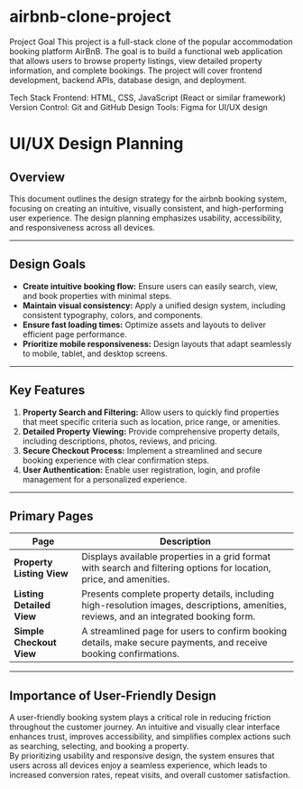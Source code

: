 # airbnb-clone-project

Project Goal
This project is a full-stack clone of the popular accommodation booking platform AirBnB.
The goal is to build a functional web application that allows users to browse property listings, view detailed property information, and complete bookings.
The project will cover frontend development, backend APIs, database design, and deployment.

Tech Stack
Frontend: HTML, CSS, JavaScript (React or similar framework)
Version Control: Git and GitHub
Design Tools: Figma for UI/UX design

# UI/UX Design Planning

## Overview
This document outlines the design strategy for the airbnb booking system, focusing on creating an intuitive, visually consistent, and high-performing user experience.
The design planning emphasizes usability, accessibility, and responsiveness across all devices.

---

## Design Goals
- **Create intuitive booking flow:** Ensure users can easily search, view, and book properties with minimal steps.  
- **Maintain visual consistency:** Apply a unified design system, including consistent typography, colors, and components.  
- **Ensure fast loading times:** Optimize assets and layouts to deliver efficient page performance.  
- **Prioritize mobile responsiveness:** Design layouts that adapt seamlessly to mobile, tablet, and desktop screens.

---

## Key Features
1. **Property Search and Filtering:** Allow users to quickly find properties that meet specific criteria such as location, price range, or amenities.  
2. **Detailed Property Viewing:** Provide comprehensive property details, including descriptions, photos, reviews, and pricing.  
3. **Secure Checkout Process:** Implement a streamlined and secure booking experience with clear confirmation steps.  
4. **User Authentication:** Enable user registration, login, and profile management for a personalized experience.

---

## Primary Pages

| Page | Description |
|------|--------------|
| **Property Listing View** | Displays available properties in a grid format with search and filtering options for location, price, and amenities. |
| **Listing Detailed View** | Presents complete property details, including high-resolution images, descriptions, amenities, reviews, and an integrated booking form. |
| **Simple Checkout View** | A streamlined page for users to confirm booking details, make secure payments, and receive booking confirmations. |

---

## Importance of User-Friendly Design
A user-friendly booking system plays a critical role in reducing friction throughout the customer journey. An intuitive and visually clear interface enhances trust, improves accessibility, and simplifies complex actions such as searching, selecting, and booking a property.  
By prioritizing usability and responsive design, the system ensures that users across all devices enjoy a seamless experience, which leads to increased conversion rates, repeat visits, and overall customer satisfaction.

